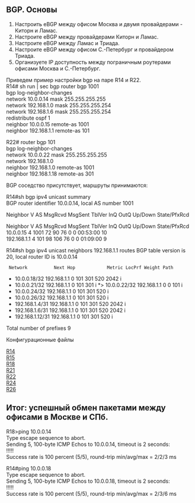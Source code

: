 ## BGP. Основы

1. Настроить eBGP между офисом Москва и двумя провайдерами - Киторн и Ламас.  
2. Настроите eBGP между провайдерами Киторн и Ламас.  
3. Настроите eBGP между Ламас и Триада.  
4. Настроите eBGP между офисом С.-Петербург и провайдером Триада.  
5. Организуете IP доступность между пограничным роутерами офисами Москва и С.-Петербург.  

Приведем пример настройки bgp на паре R14 и R22.  
R14# sh run | sec bgp 
router bgp 1001  
 bgp log-neighbor-changes  
 network 10.0.0.14 mask 255.255.255.255  
 network 192.168.1.0 mask 255.255.255.254  
 network 192.168.1.6 mask 255.255.255.254  
 redistribute ospf 1  
 neighbor 10.0.0.15 remote-as 1001  
 neighbor 192.168.1.1 remote-as 101  


R22# router bgp 101  
 bgp log-neighbor-changes  
 network 10.0.0.22 mask 255.255.255.255  
 network 192.168.1.0  
 neighbor 192.168.1.0 remote-as 1001  
 neighbor 192.168.1.18 remote-as 301  

BGP соседство присутствует, маршруты принимаются:  

R14#sh bgp ipv4 unicast summary  
BGP router identifier 10.0.0.14, local AS number 1001  

Neighbor        V           AS MsgRcvd MsgSent   TblVer  InQ OutQ Up/Down  State/PfxRcd

Neighbor        V           AS MsgRcvd MsgSent   TblVer  InQ OutQ Up/Down  State/PfxRcd  
10.0.0.15       4         1001      72      90       76    0    0 00:53:00       10  
192.168.1.1     4          101      98     106       76    0    0 01:09:00        9
 

R14#sh bgp ipv4 unicast neighbors 192.168.1.1 routes
BGP table version is 20, local router ID is 10.0.0.14


     Network          Next Hop            Metric LocPrf Weight Path
 *   10.0.0.18/32     192.168.1.1                            0 101 301 520 2042 i
 *   10.0.0.21/32     192.168.1.1                            0 101 301 i
 *>  10.0.0.22/32     192.168.1.1              0             0 101 i
 *   10.0.0.24/32     192.168.1.1                            0 101 301 520 i
 *   10.0.0.26/32     192.168.1.1                            0 101 301 520 i
 *   192.168.1.4/31   192.168.1.1                            0 101 301 520 2042 i
 *   192.168.1.6/31   192.168.1.1                            0 101 301 520 2042 i
 *   192.168.1.12/31  192.168.1.1                            0 101 301 520 i

Total number of prefixes 9

Конфигурационные файлы  

[R14](../Lab9/R14.txt)  
[R15](../Lab9/R15.txt)  
[R18](../Lab9/R18.txt)  
[R21](../Lab9/R21.txt)  
[R22](../Lab9/R22.txt)  
[R24](../Lab9/R24.txt)  
[R26](../Lab9/R26.txt)


## Итог: успешный обмен пакетами между офисами в Москве и СПб.  
R18>ping 10.0.0.14  
Type escape sequence to abort.  
Sending 5, 100-byte ICMP Echos to 10.0.0.14, timeout is 2 seconds:  
!!!!!  
Success rate is 100 percent (5/5), round-trip min/avg/max = 2/2/3 ms  

R14#ping 10.0.0.18  
Type escape sequence to abort.  
Sending 5, 100-byte ICMP Echos to 10.0.0.18, timeout is 2 seconds:  
!!!!!  
Success rate is 100 percent (5/5), round-trip min/avg/max = 2/3/6 ms  



